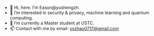 - 👋 Hi, here. I’m Eason@yushengzh.
- 👀 I’m interested in security & privacy,  machine learning and quantum computing. 
- 🌱 I’m currently a Master student at USTC.
- 📫 Contact with me by email: yszhao0717@gmail.com

<!---
yushengzh/yushengzh is a ✨ special ✨ repository because its `README.md` (this file) appears on your GitHub profile.
You can click the Preview link to take a look at your changes.
- 💞️ I’m looking to collaborate on the topic with regard to computer security, data privacy and trustworthy AI.
--->
